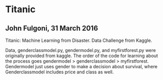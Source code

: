 # Titanic
## John Fulgoni, 31 March 2016

Titanic: Machine Learning from Disaster.
Data Challenge from Kaggle.

Data, genderclassmodel.py, gendermodel.py, and myfirstforest.py were originally provided from kaggle.
The order of the code for learning about the process goes gendermodel > genderclassmodel > myfirstforest.
Gendermodel just uses gender to make a decision about survival, where Genderclassmodel includes price and class as well.
